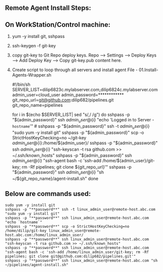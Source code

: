 Remote Agent Install Steps:
------------------------------

On WorkStation/Control machine:
------------------------------
1. yum -y install git, sshpass
2. ssh-keygen -f git-key
3. copy git-key to Git Repo deploy keys. Repo --> Settings --> Deploy Keys --> Add Deploy Key --> Copy git-key.pub content here.

4. Create script to loop through all servers and install agent
File - 01.Install-Agents-Wrapper.sh

	#!/bin/sh
	SERVER_LIST=dilip6823c.mylabserver.com,dilip6824c.mylabserver.com
	admin_user=cloud_user
	admin_password=************
	git_repo_url=git@github.com:dilip682/pipelines.git
	git_repo_name=pipelines

	  for i in $(echo $SERVER_LIST| sed "s/,/ /g")
	  do
	    sshpass -p "${admin_password}" ssh ${admin_user}@${i} "echo 'Logged in to Server - `hostname`'"
		# sshpass -p "${admin_password}" ssh -t ${admin_user}@${i} "sudo yum -y install git"
		sshpass -p "${admin_password}" scp -o StrictHostKeyChecking=no ~/git-key ${admin_user}@${i}:/home/${admin_user}/
		sshpass -p "${admin_password}" ssh ${admin_user}@${i} "ssh-keyscan -t rsa github.com >> ~/.ssh/known_hosts"
		sshpass -p "${admin_password}" ssh ${admin_user}@${i} "ssh-agent bash -c 'ssh-add /home/${admin_user}/git-key; rm -Rf pipelines; git clone ${git_repo_url}'"
		sshpass -p "${admin_password}" ssh ${admin_user}@${i} "sh ~/${git_repo_name}/agent-install.sh"
	  done
  

Below are commands used:
------------------------------

	sudo yum -y install git 
	sshpass -p "**password**" ssh -t linux_admin_user@remote-host.abc.com "sudo yum -y install git"
	sshpass -p "**password**" ssh linux_admin_user@remote-host.abc.com "echo `hostname`"
	sshpass -p "**password**" scp -o StrictHostKeyChecking=no /home/dilip/git-key linux_admin_user@remote-host.abc.com:/home/linux_admin_user/
	sshpass -p "**password**" ssh linux_admin_user@remote-host.abc.com "ssh-keyscan -t rsa github.com >> ~/.ssh/known_hosts"
	sshpass -p "**password**" ssh linux_admin_user@remote-host.abc.com "ssh-agent bash -c 'ssh-add /home/linux_admin_user/git-key; rm -Rf pipelines; git clone git@github.com:dilip682/pipelines.git'"
	sshpass -p "**password**" ssh linux_admin_user@remote-host.abc.com "sh ~/pipelines/agent-install.sh"
